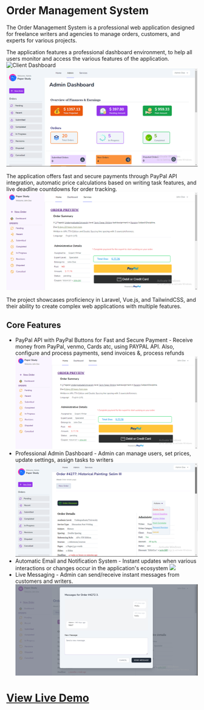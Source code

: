 # Order Management System
The Order Management System is a professional web application designed for freelance writers and agencies to manage orders, customers, and experts for various projects.

The application features a professional dashboard environment, to help all users monitor and access the various features of the application.
![Client Dashboard](https://github.com/mwanginjuguna/public-image-assets/blob/main/order-management-system/client-dashboard_v2.png)
![Admin Dashboard](https://github.com/mwanginjuguna/public-image-assets/blob/main/order%20management%20system/admin-dashboard.png)

The application offers fast and secure payments through PayPal API integration, automatic price calculations based on writing task features, and live deadline countdowns for order tracking.
![Paypal Checkout on Order Preview](https://github.com/mwanginjuguna/public-image-assets/blob/main/order%20management%20system/client-preview-paypal-checkout.png)

The project showcases proficiency in Laravel, Vue.js, and TailwindCSS, and their ability to create complex web applications with multiple features.

## Core Features
- PayPal API with PayPal Buttons for Fast and Secure Payment - Receive money from PayPal, venmo, Cards atc, using PAYPAL API. Also, configure and process payments, send invoices &, process refunds
  ![Paypal Checkout on Order Preview](https://github.com/mwanginjuguna/public-image-assets/blob/main/order%20management%20system/client-preview-paypal-checkout.png)
- Professional Admin Dashboard - Admin can manage users, set prices, update settings, assign tasks to writers ![Admin Actions and dashboard](https://github.com/mwanginjuguna/public-image-assets/blob/main/order%20management%20system/admin-order-details.png)
- Automatic Email and Notification System - Instant updates when various interactions or changes occur in the application's ecosystem ![](https://mwangikanothe.com/build/assets/order-paid-admin-notification-12a06e70.png)
- Live Messaging - Admin can send/receive instant messages from customers and writers.
![](https://github.com/mwanginjuguna/public-image-assets/blob/main/order%20management%20system/messaging_v2.png)

# [View Live Demo](https://ordersystem.mwangikanothe.com/)
